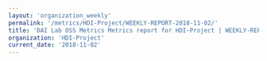 ```yaml
---
layout: 'organization_weekly'
permalink: '/metrics/HDI-Project/WEEKLY-REPORT-2018-11-02/'
title: 'DAI Lab OSS Metrics Metrics report for HDI-Project | WEEKLY-REPORT-2018-11-02'
organization: 'HDI-Project'
current_date: '2018-11-02'
---
```

